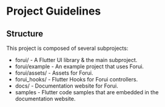 # Project Guidelines

## Structure
    
This project is composed of several subprojects:
* forui/ - A Flutter UI library & the main subproject.
* forui/example - An example project that uses Forui.
* forui/assets/ - Assets for Forui.
* forui_hooks/ - Flutter Hooks for Forui controllers.
* docs/ - Documentation website for Forui.
* samples - Flutter code samples that are embedded in the documentation website.
